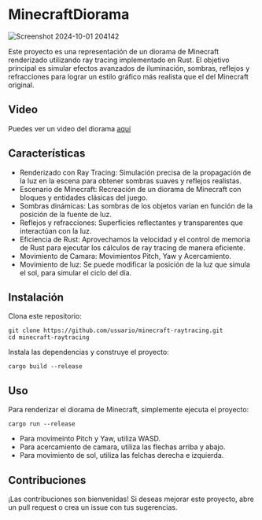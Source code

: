 # MinecraftDiorama

![Screenshot 2024-10-01 204142](https://github.com/user-attachments/assets/eb25c21d-52b5-42c5-8ada-e3dfaf692cdb)

Este proyecto es una representación de un diorama de Minecraft renderizado utilizando ray tracing implementado en Rust. El objetivo principal es simular efectos avanzados de iluminación, sombras, reflejos y refracciones para lograr un estilo gráfico más realista que el del Minecraft original.

## Video

Puedes ver un video del diorama [aquí](https://youtu.be/aWzC6-2vB8s)

## Características 

- Renderizado con Ray Tracing: Simulación precisa de la propagación de la luz en la escena para obtener sombras suaves y reflejos realistas.
- Escenario de Minecraft: Recreación de un diorama de Minecraft con bloques y entidades clásicas del juego.
- Sombras dinámicas: Las sombras de los objetos varían en función de la posición de la fuente de luz.
- Reflejos y refracciones: Superficies reflectantes y transparentes que interactúan con la luz.
- Eficiencia de Rust: Aprovechamos la velocidad y el control de memoria de Rust para ejecutar los cálculos de ray tracing de manera eficiente.
- Movimiento de Camara: Movimientos Pitch, Yaw y Acercamiento.
- Movimiento de luz: Se puede modificar la posición de la luz que simula el sol, para simular el ciclo del día. 

## Instalación
Clona este repositorio:
```
git clone https://github.com/usuario/minecraft-raytracing.git
cd minecraft-raytracing
```

Instala las dependencias y construye el proyecto:
```
cargo build --release
```

## Uso
Para renderizar el diorama de Minecraft, simplemente ejecuta el proyecto:

```
cargo run --release
```

- Para movimeinto Pitch y Yaw, utiliza WASD.
- Para acercamiento de camara, utiliza las flechas arriba y abajo. 
- Para movimiento de sol, utiliza las felchas derecha e izquierda.

## Contribuciones 

¡Las contribuciones son bienvenidas! Si deseas mejorar este proyecto, abre un pull request o crea un issue con tus sugerencias.


